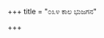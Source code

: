 +++
title = "೦೩೪ ಕಾಲ ಭುಜಗನ"

+++
<div class="audioEmbed"  src="https://archive.org/download/kumAra-vyAsa-bhArata_kaGaPa_with_metadata/04_virATa__06__034_kAla_bhujagana.mp3" caption="ಗ-ಪ"></div>